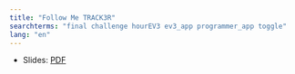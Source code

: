 ```yaml
---
title: "Follow Me TRACK3R"
searchterms: "final challenge hourEV3 ev3_app programmer_app toggle"
lang: "en"
---
```

<ul>
 <li class="ng-binding">Slides:
 <a href="TabletLessons/HourOfEV3/FollowMeTRACK3R.pdf">PDF</a>
 </li>
</ul>
